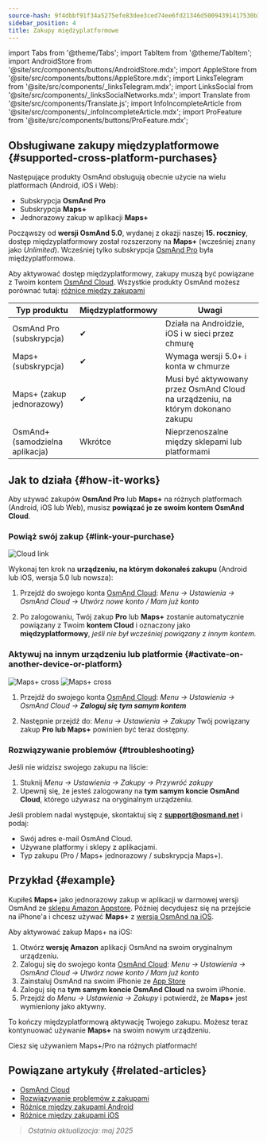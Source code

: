 ```yaml
---
source-hash: 9f4dbbf91f34a5275efe83dee3ced74ee6fd21346d50094391417530b145a93e
sidebar_position: 4
title: Zakupy międzyplatformowe
---
```

import Tabs from '@theme/Tabs';
import TabItem from '@theme/TabItem';
import AndroidStore from '@site/src/components/buttons/AndroidStore.mdx';
import AppleStore from '@site/src/components/buttons/AppleStore.mdx';
import LinksTelegram from '@site/src/components/_linksTelegram.mdx';
import LinksSocial from '@site/src/components/_linksSocialNetworks.mdx';
import Translate from '@site/src/components/Translate.js';
import InfoIncompleteArticle from '@site/src/components/_infoIncompleteArticle.mdx';
import ProFeature from '@site/src/components/buttons/ProFeature.mdx';



## Obsługiwane zakupy międzyplatformowe {#supported-cross-platform-purchases}

Następujące produkty OsmAnd obsługują obecnie użycie na wielu platformach (Android, iOS i Web):

- Subskrypcja **OsmAnd Pro**
- Subskrypcja **Maps+**
- Jednorazowy zakup w aplikacji **Maps+**

Począwszy od **wersji OsmAnd 5.0**, wydanej z okazji naszej **15. rocznicy**, dostęp międzyplatformowy został rozszerzony na **Maps+** (wcześniej znany jako *Unlimited*). Wcześniej tylko subskrypcja [OsmAnd Pro](../personal/osmand-cloud.md#cross-platform) była międzyplatformowa.

Aby aktywować dostęp międzyplatformowy, zakupy muszą być powiązane z Twoim kontem [OsmAnd Cloud](../personal/osmand-cloud.md#login).
Wszystkie produkty OsmAnd możesz porównać tutaj: [różnice między zakupami](https://osmand.net/docs/user/purchases/android/#difference-between-purchases)

| Typ produktu | Międzyplatformowy | Uwagi |
|-----------------------------|----------------|-------|
| OsmAnd Pro (subskrypcja) | ✔ | Działa na Androidzie, iOS i w sieci przez chmurę |
| Maps+ (subskrypcja) | ✔ | Wymaga wersji 5.0+ i konta w chmurze |
| Maps+ (zakup jednorazowy) | ✔ | Musi być aktywowany przez OsmAnd Cloud na urządzeniu, na którym dokonano zakupu |
| OsmAnd+ (samodzielna aplikacja) | Wkrótce | Nieprzenoszalne między sklepami lub platformami |


## Jak to działa {#how-it-works}

Aby używać zakupów **OsmAnd Pro** lub **Maps+** na różnych platformach (Android, iOS lub Web), musisz **powiązać je ze swoim kontem OsmAnd Cloud**.

### Powiąż swój zakup {#link-your-purchase}

![Cloud link](@site/static/img/purchases/cloud_activation.png)

Wykonaj ten krok na **urządzeniu, na którym dokonałeś zakupu** (Android lub iOS, wersja 5.0 lub nowsza):

1. Przejdź do swojego konta [OsmAnd Cloud](../personal/osmand-cloud.md#login):
   _Menu → Ustawienia → OsmAnd Cloud → Utwórz nowe konto / Mam już konto_

2. Po zalogowaniu, Twój zakup **Pro** lub **Maps+** zostanie automatycznie powiązany z Twoim **kontem Cloud** i oznaczony jako **międzyplatformowy**, *jeśli nie był wcześniej powiązany z innym kontem.*



### Aktywuj na innym urządzeniu lub platformie {#activate-on-another-device-or-platform}

![Maps+ cross](@site/static/img/purchases/cross_purchase.png)
![Maps+ cross](@site/static/img/purchases/cross_purchase_1.png)

1. Przejdź do swojego konta [OsmAnd Cloud](../personal/osmand-cloud.md#login):
   *Menu → Ustawienia → OsmAnd Cloud →* ***Zaloguj się tym samym kontem***

2. Następnie przejdź do:
   *Menu → Ustawienia → Zakupy*
   Twój powiązany zakup **Pro lub Maps+** powinien być teraz dostępny.


### Rozwiązywanie problemów {#troubleshooting}

Jeśli nie widzisz swojego zakupu na liście:

1. Stuknij *Menu → Ustawienia → Zakupy → Przywróć zakupy*
2. Upewnij się, że jesteś zalogowany na **tym samym koncie OsmAnd Cloud**, którego używasz na oryginalnym urządzeniu.

Jeśli problem nadal występuje, skontaktuj się z **support@osmand.net** i podaj:

- Swój adres e-mail OsmAnd Cloud.
- Używane platformy i sklepy z aplikacjami.
- Typ zakupu (Pro / Maps+ jednorazowy / subskrypcja Maps+).


## Przykład {#example}

Kupiłeś **Maps+** jako jednorazowy zakup w aplikacji w darmowej wersji OsmAnd ze [sklepu Amazon Appstore](https://www.amazon.com/OsmAnd-Maps-Navigation/dp/B00D0SA8I8).
Później decydujesz się na przejście na iPhone'a i chcesz używać **Maps+** z [wersją OsmAnd na iOS](https://apps.apple.com/app/osmand-maps-travel-navigate/id934850257).

Aby aktywować zakup Maps+ na iOS:

1. Otwórz **wersję Amazon** aplikacji OsmAnd na swoim oryginalnym urządzeniu.
2. Zaloguj się do swojego konta [OsmAnd Cloud](../personal/osmand-cloud.md#login):
   *Menu → Ustawienia → OsmAnd Cloud → Utwórz nowe konto / Mam już konto*
3. Zainstaluj OsmAnd na swoim iPhonie ze [App Store](https://apps.apple.com/app/osmand-maps-travel-navigate/id934850257)
4. Zaloguj się na **tym samym koncie OsmAnd Cloud** na swoim iPhonie.
5. Przejdź do *Menu → Ustawienia → Zakupy* i potwierdź, że **Maps+** jest wymieniony jako aktywny.

To kończy międzyplatformową aktywację Twojego zakupu. Możesz teraz kontynuować używanie **Maps+** na swoim nowym urządzeniu.

Ciesz się używaniem Maps+/Pro na różnych platformach!


## Powiązane artykuły {#related-articles}

- [OsmAnd Cloud](../personal/osmand-cloud.md)
- [Rozwiązywanie problemów z zakupami](../troubleshooting/purchases_payments.md)
- [Różnice między zakupami Android](./android.md#difference-between-purchases-android)
- [Różnice między zakupami iOS](./ios.md#difference-between-purchases-ios)

> *Ostatnia aktualizacja: maj 2025*
